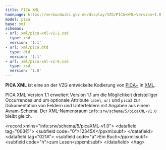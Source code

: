 ```yaml
---
title: PICA XML
homepage: https://verbundwiki.gbv.de/display/VZG/PICA+XML+Version+1.0
model: pica
base: xml
schemas:
- url: xml/pica-xml-v1-1.xsd
  type: xsd
  version: '1.1'
- url: xml/pica.dtd
  type: dtd
  version: '1.1'
- url: xml/pica-xml-v1-0.xsd
  type: xsd
  version: '1.0'
---
```


**PICA XML** ist eine an der VZG entwickelte Kodierung von [PICA+](../pica) in
[XML](../xml). 

PICA XML Version 1.1 erweitert Version 1.1 um die Möglichkeit dreistelliger
Occurrences und um optionale Attribute `label`, `url` und `pica3` zur
Dokumentation von Feldern und Unterfeldern mit Angaben aus einem
[Avram-Schema](../schema/avram). Der XML-Namensraum
`info:srw/schema/5/picaXML-v1.0` bleibt gleich.

<example highlight="xml">
    &lt;record xmlns="info:srw/schema/5/picaXML-v1.0">
      &lt;datafield tag="003@">
        &lt;subfield code="0">12345X&lt;/ppxml:subf>
      &lt;/datafield>
      &lt;datafield tag="021A">
        &lt;subfield code="a">Ein Buch&lt;/ppxml:subf>
        &lt;subfield code="h">zum Lesen&lt;/ppxml:subf>
      &lt;/datafield>
    &lt;/tag>
</example>
